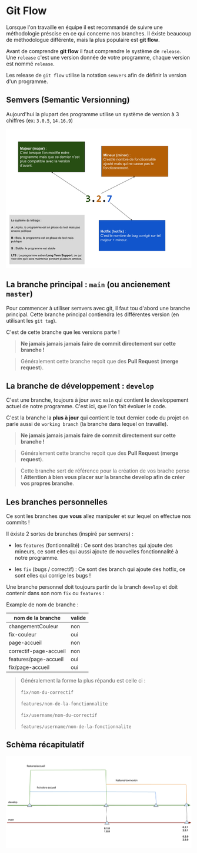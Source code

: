 # Git Flow

Lorsque l'on travaille en équipe il est recommandé de suivre une méthodologie préscise en ce qui concerne nos branches. Il éxiste beaucoup de méthodologue différente, mais la plus populaire est **git flow**.

Avant de comprendre **git flow** il faut comprendre le système de `release`. Une `release` c'est une version donnée de votre programme, chaque version est nommé `release`.

Les release de `git flow` utilise la notation `semvers` afin de définir la version d'un programme.

## Semvers (Semantic Versionning)

Aujourd'hui la plupart des programme utilise un système de version à 3 chiffres (ex: `3.0.5`, `14.16.9`)

![semvers](../images/semvers.png)

## La branche principal : `main` (ou ancienement `master`)

Pour commencer à utiliser semvers avec git, il faut tou d'abord une branche principal. Cette branche principal contiendra les différentes version (en utilisant les `git tag`).

C'est de cette branche que les versions parte !

> **Ne jamais jamais jamais faire de commit directement sur cette branche !**

> Généralement cette branche reçoit que des **Pull Request** (**merge request**).

## La branche de développement : `develop`

C'est une branche, toujours à jour avec `main` qui contient le developpement actuel de notre programme. C'est ici, que l'on fait évoluer le code.

C'est la branche la **plus à jour** qui contient le tout dernier code du projet on parle aussi de `working branch` (la branche dans lequel on travaille).

> **Ne jamais jamais jamais faire de commit directement sur cette branche !**

> Généralement cette branche reçoit que des **Pull Request** (**merge request**).

> Cette branche sert de référence pour la création de vos brache perso ! **Attention à bien vous placer sur la branche develop afin de créer vos propres branche**.

## Les branches personnelles

Ce sont les branches que **vous** allez manipuler et sur lequel on effectue nos commits !

Il éxiste 2 sortes de branches (inspiré par semvers) :

- les `features` (fontionnalité) : Ce sont des branches qui ajoute des mineurs, ce sont elles qui aussi ajoute de nouvelles fonctionnalité à notre programme.

- les `fix` (bugs / correctif) : Ce sont des branch qui ajoute des hotfix, ce sont elles qui corrige les bugs !

Une branche personnel doit toujours partir de la branch `develop` et doit contenir dans son nom `fix` ou `features` :

Example de nom de branche :

| nom de la branche      | valide |
| ---------------------- | ------ |
| changementCouleur      | non    |
| fix-couleur            | oui    |
| page-accueil           | non    |
| correctif-page-accueil | non    |
| features/page-accueil  | oui    |
| fix/page-accueil       | oui    |

> Généralement la forme la plus répandu est celle ci :
>
> `fix/nom-du-correctif`
>
> `features/nom-de-la-fonctionnalite`
>
> `fix/username/nom-du-correctif`
>
> `features/username/nom-de-la-fonctionnalite`

## Schèma récapitulatif

![Git flow](../images/git-flow.png)
